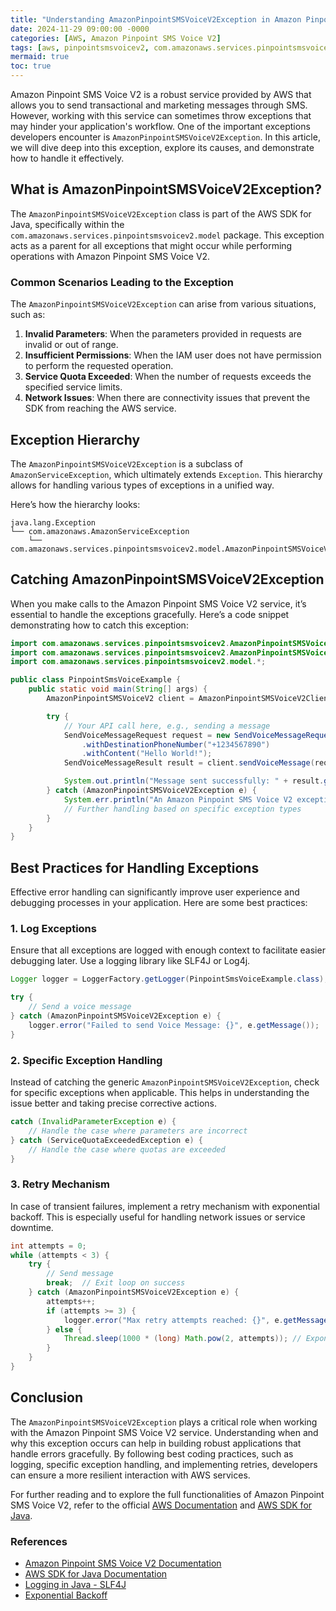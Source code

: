 ```yaml
---
title: "Understanding AmazonPinpointSMSVoiceV2Exception in Amazon Pinpoint SMS Voice V2"
date: 2024-11-29 09:00:00 -0000
categories: [AWS, Amazon Pinpoint SMS Voice V2]
tags: [aws, pinpointsmsvoicev2, com.amazonaws.services.pinpointsmsvoicev2.model]
mermaid: true
toc: true
---
```



Amazon Pinpoint SMS Voice V2 is a robust service provided by AWS that allows you to send transactional and marketing messages through SMS. However, working with this service can sometimes throw exceptions that may hinder your application's workflow. One of the important exceptions developers encounter is `AmazonPinpointSMSVoiceV2Exception`. In this article, we will dive deep into this exception, explore its causes, and demonstrate how to handle it effectively.

## What is AmazonPinpointSMSVoiceV2Exception?

The `AmazonPinpointSMSVoiceV2Exception` class is part of the AWS SDK for Java, specifically within the `com.amazonaws.services.pinpointsmsvoicev2.model` package. This exception acts as a parent for all exceptions that might occur while performing operations with Amazon Pinpoint SMS Voice V2.

### Common Scenarios Leading to the Exception

The `AmazonPinpointSMSVoiceV2Exception` can arise from various situations, such as:

1. **Invalid Parameters**: When the parameters provided in requests are invalid or out of range.
2. **Insufficient Permissions**: When the IAM user does not have permission to perform the requested operation.
3. **Service Quota Exceeded**: When the number of requests exceeds the specified service limits.
4. **Network Issues**: When there are connectivity issues that prevent the SDK from reaching the AWS service.

## Exception Hierarchy

The `AmazonPinpointSMSVoiceV2Exception` is a subclass of `AmazonServiceException`, which ultimately extends `Exception`. This hierarchy allows for handling various types of exceptions in a unified way. 

Here’s how the hierarchy looks:
```plaintext
java.lang.Exception
└── com.amazonaws.AmazonServiceException
    └── com.amazonaws.services.pinpointsmsvoicev2.model.AmazonPinpointSMSVoiceV2Exception
```

## Catching AmazonPinpointSMSVoiceV2Exception

When you make calls to the Amazon Pinpoint SMS Voice V2 service, it’s essential to handle the exceptions gracefully. Here’s a code snippet demonstrating how to catch this exception:

```java
import com.amazonaws.services.pinpointsmsvoicev2.AmazonPinpointSMSVoiceV2;
import com.amazonaws.services.pinpointsmsvoicev2.AmazonPinpointSMSVoiceV2ClientBuilder;
import com.amazonaws.services.pinpointsmsvoicev2.model.*;

public class PinpointSmsVoiceExample {
    public static void main(String[] args) {
        AmazonPinpointSMSVoiceV2 client = AmazonPinpointSMSVoiceV2ClientBuilder.defaultClient();

        try {
            // Your API call here, e.g., sending a message
            SendVoiceMessageRequest request = new SendVoiceMessageRequest()
                .withDestinationPhoneNumber("+1234567890")
                .withContent("Hello World!");
            SendVoiceMessageResult result = client.sendVoiceMessage(request);

            System.out.println("Message sent successfully: " + result.getMessageId());
        } catch (AmazonPinpointSMSVoiceV2Exception e) {
            System.err.println("An Amazon Pinpoint SMS Voice V2 exception occurred: " + e.getMessage());
            // Further handling based on specific exception types
        }
    }
}
```

## Best Practices for Handling Exceptions

Effective error handling can significantly improve user experience and debugging processes in your application. Here are some best practices:

### 1. Log Exceptions

Ensure that all exceptions are logged with enough context to facilitate easier debugging later. Use a logging library like SLF4J or Log4j.

```java
Logger logger = LoggerFactory.getLogger(PinpointSmsVoiceExample.class);

try {
    // Send a voice message
} catch (AmazonPinpointSMSVoiceV2Exception e) {
    logger.error("Failed to send Voice Message: {}", e.getMessage());
}
```

### 2. Specific Exception Handling

Instead of catching the generic `AmazonPinpointSMSVoiceV2Exception`, check for specific exceptions when applicable. This helps in understanding the issue better and taking precise corrective actions.

```java
catch (InvalidParameterException e) {
    // Handle the case where parameters are incorrect
} catch (ServiceQuotaExceededException e) {
    // Handle the case where quotas are exceeded
}
```

### 3. Retry Mechanism

In case of transient failures, implement a retry mechanism with exponential backoff. This is especially useful for handling network issues or service downtime.

```java
int attempts = 0;
while (attempts < 3) {
    try {
        // Send message
        break;  // Exit loop on success
    } catch (AmazonPinpointSMSVoiceV2Exception e) {
        attempts++;
        if (attempts >= 3) {
            logger.error("Max retry attempts reached: {}", e.getMessage());
        } else {
            Thread.sleep(1000 * (long) Math.pow(2, attempts)); // Exponential backoff
        }
    }
}
```

## Conclusion

The `AmazonPinpointSMSVoiceV2Exception` plays a critical role when working with the Amazon Pinpoint SMS Voice V2 service. Understanding when and why this exception occurs can help in building robust applications that handle errors gracefully. By following best coding practices, such as logging, specific exception handling, and implementing retries, developers can ensure a more resilient interaction with AWS services.

For further reading and to explore the full functionalities of Amazon Pinpoint SMS Voice V2, refer to the official [AWS Documentation](https://docs.aws.amazon.com/pinpoint/latest/apireference/sms-voice-v2-api-reference.html) and [AWS SDK for Java](https://docs.aws.amazon.com/sdk-for-java/latest/developer-guide/home.html).

### References

- [Amazon Pinpoint SMS Voice V2 Documentation](https://docs.aws.amazon.com/pinpoint/latest/apireference/sms-voice-v2-api-reference.html)
- [AWS SDK for Java Documentation](https://docs.aws.amazon.com/sdk-for-java/latest/developer-guide/home.html)
- [Logging in Java - SLF4J](http://www.slf4j.org/)
- [Exponential Backoff](https://en.wikipedia.org/wiki/Exponential_backoff)